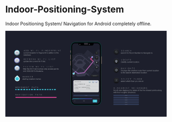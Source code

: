 # Indoor-Positioning-System
Indoor Positioning System/ Navigation for Android completely offline.

![Alt Text](https://github.com/MidasXIV/Indoor-Positioning-System/blob/master/IPS_BANNER.jpg)
